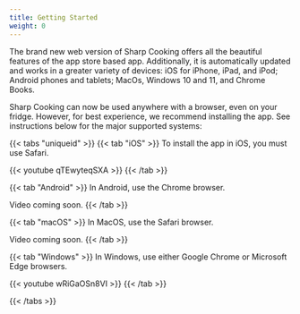 ```yaml
---
title: Getting Started
weight: 0
---
```


The brand new web version of Sharp Cooking offers all the beautiful features of the app store based app. Additionally, it is automatically updated and works in a greater variety of devices: iOS for iPhone, iPad, and iPod; Android phones and tablets; MacOs, Windows 10 and 11, and Chrome Books.

Sharp Cooking can now be used anywhere with a browser, even on your fridge. However, for best experience, we recommend installing the app. See instructions below for the major supported systems:

{{< tabs "uniqueid" >}}
{{< tab "iOS" >}} 
To install the app in iOS, you must use Safari.

{{< youtube qTEwyteqSXA >}}
{{< /tab >}}

{{< tab "Android" >}}
In Android, use the Chrome browser.

Video coming soon.
{{< /tab >}}

{{< tab "macOS" >}}
In MacOS, use the Safari browser.

Video coming soon.
{{< /tab >}}

{{< tab "Windows" >}}
In Windows, use either Google Chrome or Microsoft Edge browsers.

{{< youtube wRiGaOSn8VI >}}
{{< /tab >}}

{{< /tabs >}}
